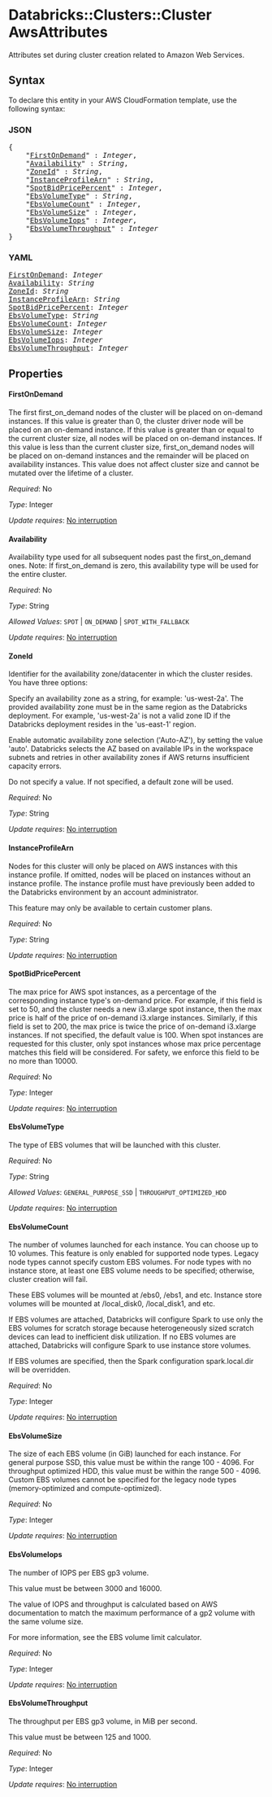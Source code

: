 # Databricks::Clusters::Cluster AwsAttributes

Attributes set during cluster creation related to Amazon Web Services.

## Syntax

To declare this entity in your AWS CloudFormation template, use the following syntax:

### JSON

<pre>
{
    "<a href="#firstondemand" title="FirstOnDemand">FirstOnDemand</a>" : <i>Integer</i>,
    "<a href="#availability" title="Availability">Availability</a>" : <i>String</i>,
    "<a href="#zoneid" title="ZoneId">ZoneId</a>" : <i>String</i>,
    "<a href="#instanceprofilearn" title="InstanceProfileArn">InstanceProfileArn</a>" : <i>String</i>,
    "<a href="#spotbidpricepercent" title="SpotBidPricePercent">SpotBidPricePercent</a>" : <i>Integer</i>,
    "<a href="#ebsvolumetype" title="EbsVolumeType">EbsVolumeType</a>" : <i>String</i>,
    "<a href="#ebsvolumecount" title="EbsVolumeCount">EbsVolumeCount</a>" : <i>Integer</i>,
    "<a href="#ebsvolumesize" title="EbsVolumeSize">EbsVolumeSize</a>" : <i>Integer</i>,
    "<a href="#ebsvolumeiops" title="EbsVolumeIops">EbsVolumeIops</a>" : <i>Integer</i>,
    "<a href="#ebsvolumethroughput" title="EbsVolumeThroughput">EbsVolumeThroughput</a>" : <i>Integer</i>
}
</pre>

### YAML

<pre>
<a href="#firstondemand" title="FirstOnDemand">FirstOnDemand</a>: <i>Integer</i>
<a href="#availability" title="Availability">Availability</a>: <i>String</i>
<a href="#zoneid" title="ZoneId">ZoneId</a>: <i>String</i>
<a href="#instanceprofilearn" title="InstanceProfileArn">InstanceProfileArn</a>: <i>String</i>
<a href="#spotbidpricepercent" title="SpotBidPricePercent">SpotBidPricePercent</a>: <i>Integer</i>
<a href="#ebsvolumetype" title="EbsVolumeType">EbsVolumeType</a>: <i>String</i>
<a href="#ebsvolumecount" title="EbsVolumeCount">EbsVolumeCount</a>: <i>Integer</i>
<a href="#ebsvolumesize" title="EbsVolumeSize">EbsVolumeSize</a>: <i>Integer</i>
<a href="#ebsvolumeiops" title="EbsVolumeIops">EbsVolumeIops</a>: <i>Integer</i>
<a href="#ebsvolumethroughput" title="EbsVolumeThroughput">EbsVolumeThroughput</a>: <i>Integer</i>
</pre>

## Properties

#### FirstOnDemand

The first first_on_demand nodes of the cluster will be placed on on-demand instances. If this value is greater than 0, the cluster driver node will be placed on an on-demand instance. If this value is greater than or equal to the current cluster size, all nodes will be placed on on-demand instances. If this value is less than the current cluster size, first_on_demand nodes will be placed on on-demand instances and the remainder will be placed on availability instances. This value does not affect cluster size and cannot be mutated over the lifetime of a cluster.

_Required_: No

_Type_: Integer

_Update requires_: [No interruption](https://docs.aws.amazon.com/AWSCloudFormation/latest/UserGuide/using-cfn-updating-stacks-update-behaviors.html#update-no-interrupt)

#### Availability

Availability type used for all subsequent nodes past the first_on_demand ones. Note: If first_on_demand is zero, this availability type will be used for the entire cluster.

_Required_: No

_Type_: String

_Allowed Values_: <code>SPOT</code> | <code>ON_DEMAND</code> | <code>SPOT_WITH_FALLBACK</code>

_Update requires_: [No interruption](https://docs.aws.amazon.com/AWSCloudFormation/latest/UserGuide/using-cfn-updating-stacks-update-behaviors.html#update-no-interrupt)

#### ZoneId

Identifier for the availability zone/datacenter in which the cluster resides. You have three options:

Specify an availability zone as a string, for example: 'us-west-2a'. The provided availability zone must be in the same region as the Databricks deployment. For example, 'us-west-2a' is not a valid zone ID if the Databricks deployment resides in the 'us-east-1' region.

Enable automatic availability zone selection ('Auto-AZ'), by setting the value 'auto'. Databricks selects the AZ based on available IPs in the workspace subnets and retries in other availability zones if AWS returns insufficient capacity errors.

Do not specify a value. If not specified, a default zone will be used.

_Required_: No

_Type_: String

_Update requires_: [No interruption](https://docs.aws.amazon.com/AWSCloudFormation/latest/UserGuide/using-cfn-updating-stacks-update-behaviors.html#update-no-interrupt)

#### InstanceProfileArn

Nodes for this cluster will only be placed on AWS instances with this instance profile. If omitted, nodes will be placed on instances without an instance profile. The instance profile must have previously been added to the Databricks environment by an account administrator.

This feature may only be available to certain customer plans.

_Required_: No

_Type_: String

_Update requires_: [No interruption](https://docs.aws.amazon.com/AWSCloudFormation/latest/UserGuide/using-cfn-updating-stacks-update-behaviors.html#update-no-interrupt)

#### SpotBidPricePercent

The max price for AWS spot instances, as a percentage of the corresponding instance type's on-demand price. For example, if this field is set to 50, and the cluster needs a new i3.xlarge spot instance, then the max price is half of the price of on-demand i3.xlarge instances. Similarly, if this field is set to 200, the max price is twice the price of on-demand i3.xlarge instances. If not specified, the default value is 100. When spot instances are requested for this cluster, only spot instances whose max price percentage matches this field will be considered. For safety, we enforce this field to be no more than 10000.

_Required_: No

_Type_: Integer

_Update requires_: [No interruption](https://docs.aws.amazon.com/AWSCloudFormation/latest/UserGuide/using-cfn-updating-stacks-update-behaviors.html#update-no-interrupt)

#### EbsVolumeType

The type of EBS volumes that will be launched with this cluster.

_Required_: No

_Type_: String

_Allowed Values_: <code>GENERAL_PURPOSE_SSD</code> | <code>THROUGHPUT_OPTIMIZED_HDD</code>

_Update requires_: [No interruption](https://docs.aws.amazon.com/AWSCloudFormation/latest/UserGuide/using-cfn-updating-stacks-update-behaviors.html#update-no-interrupt)

#### EbsVolumeCount

The number of volumes launched for each instance. You can choose up to 10 volumes. This feature is only enabled for supported node types. Legacy node types cannot specify custom EBS volumes. For node types with no instance store, at least one EBS volume needs to be specified; otherwise, cluster creation will fail.

These EBS volumes will be mounted at /ebs0, /ebs1, and etc. Instance store volumes will be mounted at /local_disk0, /local_disk1, and etc.

If EBS volumes are attached, Databricks will configure Spark to use only the EBS volumes for scratch storage because heterogeneously sized scratch devices can lead to inefficient disk utilization. If no EBS volumes are attached, Databricks will configure Spark to use instance store volumes.

If EBS volumes are specified, then the Spark configuration spark.local.dir will be overridden.

_Required_: No

_Type_: Integer

_Update requires_: [No interruption](https://docs.aws.amazon.com/AWSCloudFormation/latest/UserGuide/using-cfn-updating-stacks-update-behaviors.html#update-no-interrupt)

#### EbsVolumeSize

The size of each EBS volume (in GiB) launched for each instance. For general purpose SSD, this value must be within the range 100 - 4096. For throughput optimized HDD, this value must be within the range 500 - 4096. Custom EBS volumes cannot be specified for the legacy node types (memory-optimized and compute-optimized).

_Required_: No

_Type_: Integer

_Update requires_: [No interruption](https://docs.aws.amazon.com/AWSCloudFormation/latest/UserGuide/using-cfn-updating-stacks-update-behaviors.html#update-no-interrupt)

#### EbsVolumeIops

The number of IOPS per EBS gp3 volume.

This value must be between 3000 and 16000.

The value of IOPS and throughput is calculated based on AWS documentation to match the maximum performance of a gp2 volume with the same volume size.

For more information, see the EBS volume limit calculator.

_Required_: No

_Type_: Integer

_Update requires_: [No interruption](https://docs.aws.amazon.com/AWSCloudFormation/latest/UserGuide/using-cfn-updating-stacks-update-behaviors.html#update-no-interrupt)

#### EbsVolumeThroughput

The throughput per EBS gp3 volume, in MiB per second.

This value must be between 125 and 1000.

_Required_: No

_Type_: Integer

_Update requires_: [No interruption](https://docs.aws.amazon.com/AWSCloudFormation/latest/UserGuide/using-cfn-updating-stacks-update-behaviors.html#update-no-interrupt)

